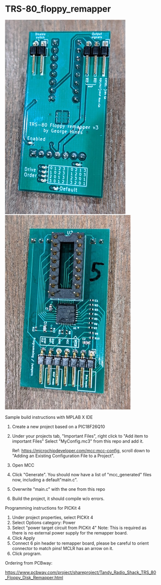 # TRS-80_floppy_remapper

![front of board](/img/front-v3.jpg)![back of board](/img/back-v3.jpg)

Sample build instructions with MPLAB X IDE

1. Create a new project based on a PIC18F26Q10
2. Under your projects tab, "Important Files", right click to "Add item to important Files"
   Select "MyConfig.mc3" from this repo and add it.
   
   Ref: https://microchipdeveloper.com/mcc:mcc-config, scroll down
   to "Adding an Existing Configuration File to a Project".
   
3. Open MCC
4. Click "Generate".  You should now have a list of "mcc_generated" files now, including
   a default"main.c".
5. Overwrite "main.c" with the one from this repo
6. Build the project, it should compile w/o errors.

Programming instructions for PICKit 4

1. Under project properties, select PICKit 4
2. Select Options category: Power
3. Select "power target circuit from PICKit 4"
   Note: This is required as there is no external power supply for the remapper board.
4. Click Apply
5. Connect 6 pin header to remapper board, please be careful to orient
   connector to match pins!  MCLR has an arrow on it.
6. Click program.

Ordering from PCBway:

https://www.pcbway.com/project/shareproject/Tandy_Radio_Shack_TRS_80_Floppy_Disk_Remapper.html

